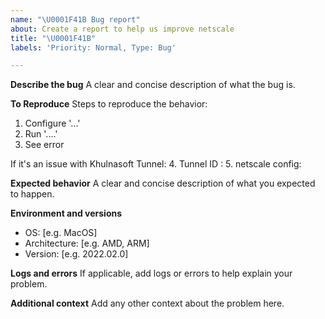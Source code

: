 ```yaml
---
name: "\U0001F41B Bug report"
about: Create a report to help us improve netscale
title: "\U0001F41B"
labels: 'Priority: Normal, Type: Bug'

---
```


**Describe the bug**
A clear and concise description of what the bug is.

**To Reproduce**
Steps to reproduce the behavior:
1. Configure '...'
2. Run '....'
3. See error

If it's an issue with Khulnasoft Tunnel:
4. Tunnel ID : 
5. netscale config: 

**Expected behavior**
A clear and concise description of what you expected to happen.

**Environment and versions**
 - OS: [e.g. MacOS]
 - Architecture: [e.g. AMD, ARM]
 - Version: [e.g. 2022.02.0]

**Logs and errors**
If applicable, add logs or errors to help explain your problem.

**Additional context**
Add any other context about the problem here.
